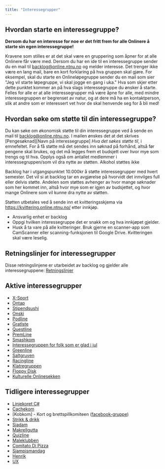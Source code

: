```yaml
---
title: "Interessegrupper"
---
```


Hvordan starte en interessegruppe?
-----------------------------
**Dersom du har en interesse for noe er det fritt frem for alle Onlinere å starte sin egen interessegruppe!**

Kravene som stilles er at det skal være en gruppering som åpner for at alle Onlinere får være med. Dersom du har en ide til en interessegruppe sender du en mail til backlog@online.ntnu.no og melder interesse. Det trenger ikke være en lang mail, bare en kort forklaring på hva gruppen skal gjøre. For eksempel, skal du starte en Onlineløpegruppe sender du en mail som sier "Jeg vil starte løpegruppe, vi skal jogge en gang i uka." Hva som skjer etter dette punktet kommer an på hva slags interessegruppe du ønsker å starte. Felles for alle er at alle interessegrupper må være åpne for alle, med mindre interessegruppen er begrenset av natur, og at dere må ha en kontaktperson, slik at andre som er interessert vet hvor de skal henvende seg for å bli med!

## Hvordan søke om støtte til din interessegruppe?

Du kan søke om økonomisk støtte til din interessegruppe ved å sende en mail til backlog@online.ntnu.no. 
I mailen ønskes det at det skrives [Pengesøknad][Navn på interessegruppe] _Hva det søkes støtte til_, i emnefeltet. For å få støtte må det sendes inn søknad på forhånd, altså før pengene skal brukes, og det må legges frem et budsjett over hvor mye som trengs og til hva. Opplys også om antallet medlemmer i interessegruppen/som vil dra nytte av støtten. Alkohol støttes ikke

Backlog har i utgangspunktet 10.000kr å støtte interessegrupper med hvert semester. Det vil si at backlog tar en avgjørelse på hvorvidt det innvilges full eller delvis støtte. Andelen som støttes avhenger av hvor mange søknader som her kommet inn, altså hvor mye som er igjen av budsjettet, og hvor mange Onlinere som vil kunne dra nytte av støtten.

Støtten utbetales ved å sende inn et kvitteringsskjema via https://kvittering.online.ntnu.no/ etter innkjøp.

- Ansvarlig enhet er backlog
- Oppgi hvilken interessegruppe det er snakk om og hva innkjøpet gjelder.
- Husk å ta vare på alle kvitteringer. Bruk gjerne en scanner-app som CamScanner eller scanning-funksjonen til Google Drive. Kvitteringen skal være leselig.  

## Retningslinjer for interessegrupper  
Disse retningslinjene er utarbeidet av backlog og gjelder alle interessegruppene: [Retningslinjer](https://old.online.ntnu.no/wiki/online/info/innsikt-og-interface/interessegrupper/retningslinjer)

## Aktive interessegrupper


- [X-Sport](https://online.ntnu.no/wiki/online/info/innsikt-og-interface/interessegrupper/x-sport/)
- [Ontap](https://online.ntnu.no/wiki/online/info/innsikt-og-interface/interessegrupper/ontap/)
- [Stipendsushi](https://online.ntnu.no/wiki/online/info/innsikt-og-interface/nodekomiteer/sushikom/)
- [Onski](https://online.ntnu.no/wiki/online/info/innsikt-og-interface/interessegrupper/onski/)
- [Podline](https://online.ntnu.no/wiki/online/info/innsikt-og-interface/interessegrupper/podline)
- [GratIste](https://online.ntnu.no/wiki/online/info/innsikt-og-interface/interessegrupper/gratiste)
- [Questline](https://online.ntnu.no/wiki/online/info/innsikt-og-interface/interessegrupper/questline/)
- [PremLine](https://online.ntnu.no/wiki/online/info/innsikt-og-interface/interessegrupper/premline/)
- [Smashkom](https://online.ntnu.no/wiki/online/info/innsikt-og-interface/interessegrupper/smashkom/)
- [Interessegruppen for folk som er glad i jul](https://online.ntnu.no/wiki/online/info/innsikt-og-interface/interessegrupper/interessegruppen-folk-som-er-glad-i-jul/)
- [Greenline](https://online.ntnu.no/wiki/online/info/innsikt-og-interface/interessegrupper/greenline/)
- [Saltgruven](https://online.ntnu.no/wiki/online/info/innsikt-og-interface/interessegrupper/saltgruven/)
- [Racingline](https://online.ntnu.no/wiki/online/info/innsikt-og-interface/interessegrupper/racingline/)
- [Klatregruppen](https://online.ntnu.no/wiki/online/info/innsikt-og-interface/interessegrupper/klatregruppen/)
- [Floppy Disk](https://online.ntnu.no/wiki/online/info/innsikt-og-interface/interessegrupper/floppy-disk/)
- [Kulturelle Onlinesekken](https://online.ntnu.no/wiki/online/info/innsikt-og-interface/interessegrupper/kulturelle-onlinesekken/)

## Tidligere interessegrupper

- [Linjekoret C#](https://online.ntnu.no/wiki/online/info/innsikt-og-interface/interessegrupper/koret/)
- [Cachekom](https://online.ntnu.no/wiki/online/info/innsikt-og-interface/nodekomiteer/cachekom/)
- [Kobkom] - Kort og brettspillkomiteen ([facebook-gruppe](https://www.facebook.com/groups/357002807821891/))
- [Strikk & drikk](https://online.ntnu.no/wiki/online/info/innsikt-og-interface/interessegrupper/strikkogdrikk/)
- [Sjadam](https://online.ntnu.no/wiki/online/info/innsikt-og-interface/interessegrupper/sjadom)
- [Makrellgutta](https://online.ntnu.no/wiki/online/info/innsikt-og-interface/interessegrupper/makrellgutta/)
- [Quizline](https://online.ntnu.no/wiki/online/info/innsikt-og-interface/interessegrupper/quizline/)
- [Maleklubben](https://online.ntnu.no/wiki/online/info/innsikt-og-interface/interessegrupper/maleklubben/)
- [Comitato Di Pizza](https://online.ntnu.no/wiki/online/info/innsikt-og-interface/interessegrupper/comitatodipizza/)
- [Sjampismandag](https://online.ntnu.no/wiki/online/info/innsikt-og-interface/interessegrupper/sjampismandag)
- [Henrik](/wiki/online/info/innsikt-og-interface/interessegrupper/henrik/)
- [UX](https://online.ntnu.no/wiki/online/info/innsikt-og-interface/interessegrupper/ux/)